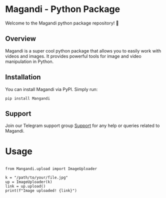 # Magandi - Python Package

Welcome to the Magandi python package repository! 🐍

## Overview
Magandi is a super cool python package that allows you to easily work with videos and images. It provides powerful tools for image and video manipulation in Python.

## Installation
You can install Magandi via PyPI. Simply run:

```pip install Mangandi```

## Support
Join our Telegram support group [Support](https://t.me/XBOTSUPPORTS) for any help or queries related to Magandi.

# Usage 

```

from Mangandi.upload import ImageUploader

k = "/path/to/your/file.jpg"
up = ImageUploader(k)
link = up.upload()
print(f"Image uploaded! {link}")
```


 
